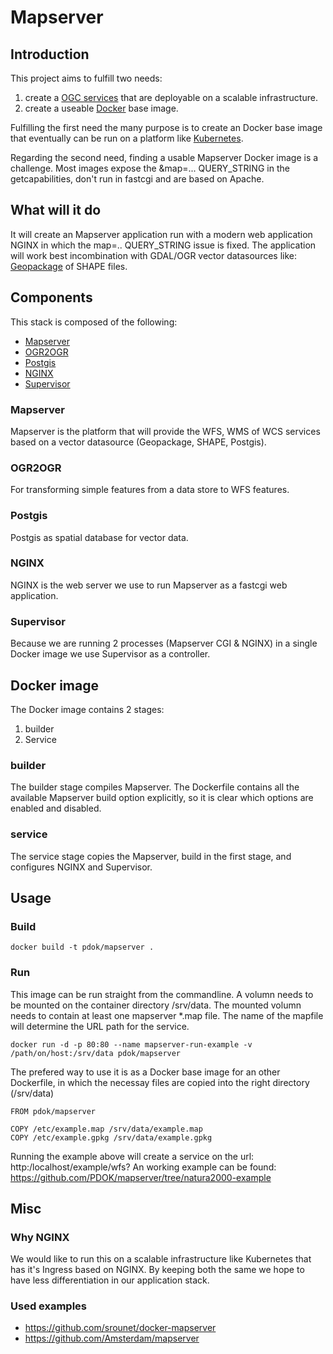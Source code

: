 # Mapserver

## Introduction
This project aims to fulfill two needs:
1. create a [OGC services](http://www.opengeospatial.org/standards) that are deployable on a scalable infrastructure.
2. create a useable [Docker](https://www.docker.com) base image.

Fulfilling the first need the many purpose is to create an Docker base image that eventually can be run on a platform like [Kubernetes](https://kubernetes.io/).

Regarding the second need, finding a usable Mapserver Docker image is a challenge. Most images expose the &map=... QUERY_STRING in the getcapabilities, don't run in fastcgi and are based on Apache.

## What will it do
It will create an Mapserver application run with a modern web application NGINX in which the map=.. QUERY_STRING issue is fixed. The application will work best incombination with GDAL/OGR vector datasources like: [Geopackage](http://www.geopackage.org/) of SHAPE files. 

## Components
This stack is composed of the following:
* [Mapserver](http://mapserver.org/)
* [OGR2OGR](http://www.gdal.org/ogr2ogr.html)
* [Postgis](http://postgis.net/)
* [NGINX](https://www.nginx.com/)
* [Supervisor](http://supervisord.org/)

### Mapserver
Mapserver is the platform that will provide the WFS, WMS of WCS services based on a vector datasource (Geopackage, SHAPE, Postgis).

### OGR2OGR
For transforming simple features from a data store to WFS features.

### Postgis
Postgis as spatial database for vector data.

### NGINX
NGINX is the web server we use to run Mapserver as a fastcgi web application. 

### Supervisor
Because we are running 2 processes (Mapserver CGI & NGINX) in a single Docker image we use Supervisor as a controller.

## Docker image

The Docker image contains 2 stages:
1. builder
2. Service

### builder
The builder stage compiles Mapserver. The Dockerfile contains all the available Mapserver build option explicitly, so it is clear which options are enabled and disabled.

### service
The service stage copies the Mapserver, build in the first stage, and configures NGINX and Supervisor.

## Usage

### Build
```
docker build -t pdok/mapserver .
```

### Run
This image can be run straight from the commandline. A volumn needs to be mounted on the container directory /srv/data. The mounted volumn needs to contain at least one mapserver *.map file. The name of the mapfile will determine the URL path for the service.
```
docker run -d -p 80:80 --name mapserver-run-example -v /path/on/host:/srv/data pdok/mapserver
```

The prefered way to use it is as a Docker base image for an other Dockerfile, in which the necessay files are copied into the right directory (/srv/data)
```
FROM pdok/mapserver

COPY /etc/example.map /srv/data/example.map
COPY /etc/example.gpkg /srv/data/example.gpkg
```
Running the example above will create a service on the url: http:/localhost/example/wfs? An working example can be found: https://github.com/PDOK/mapserver/tree/natura2000-example

## Misc

### Why NGINX
We would like to run this on a scalable infrastructure like Kubernetes that has it's Ingress based on NGINX. By keeping both the same we hope to have less differentiation in our application stack.

### Used examples
* https://github.com/srounet/docker-mapserver
* https://github.com/Amsterdam/mapserver

